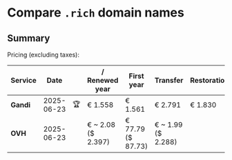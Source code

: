# Compare `.rich` domain names

## Summary

Pricing (excluding taxes):

| Service | Date |  | / Renewed year | First year | Transfer | Restoration |
|--|--|--|--|--|--|--|
| **Gandi** | 2025-06-23 | 🏆 | € 1.558 | € 1.561 | € 2.791 | € 1.830 |
| **OVH** | 2025-06-23 |  | € ~ 2.08<br>($ 2.397) | € 77.79<br>($ 87.73) | € ~ 1.99<br>($ 2.288) |  |
